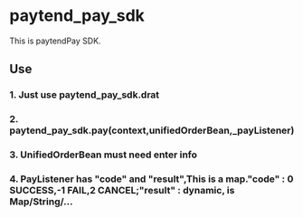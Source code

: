 # paytend_pay_sdk

This is paytendPay SDK.

## Use

### 1. Just use paytend_pay_sdk.drat
### 2. paytend_pay_sdk.pay(context,unifiedOrderBean,_payListener)
### 3. UnifiedOrderBean must need enter info
### 4. PayListener has "code" and "result",This is a map."code" : 0 SUCCESS,-1 FAIL,2 CANCEL;"result" : dynamic, is Map/String/...
